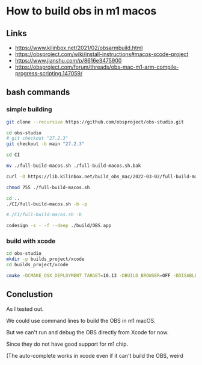 # How to build obs in m1 macos

## Links
- https://www.kilinbox.net/2021/02/obsarmbuild.html
- https://obsproject.com/wiki/install-instructions#macos-xcode-project
- https://www.jianshu.com/p/8616e3475900
- https://obsproject.com/forum/threads/obs-mac-m1-arm-compile-progress-scripting.147059/

## bash commands
### simple building
```bash
git clone --recursive https://github.com/obsproject/obs-studio.git

cd obs-studio
# git checkout "27.2.3"
git checkout -b main "27.2.3"

cd CI

mv ./full-build-macos.sh ./full-build-macos.sh.bak

curl -O https://lib.kilinbox.net/build_obs_mac/2022-03-02/full-build-macos.sh

chmod 755 ./full-build-macos.sh

cd ..
./CI/full-build-macos.sh -b -p

#./CI/full-build-macos.sh -b

codesign -s - -f --deep ./build/OBS.app
```

### build with xcode
```bash
cd obs-studio
mkdir -p builds_project/xcode
cd builds_project/xcode

cmake -DCMAKE_OSX_DEPLOYMENT_TARGET=10.13 -DBUILD_BROWSER=OFF -DDISABLE_PYTHON=ON -G Xcode ../..
```


## Conclustion
As I tested out.

We could use command lines to build the OBS in m1 macOS.

But we can't run and debug the OBS directly from Xcode for now.

Since they do not have good support for m1 chip.

(The auto-complete works in xcode even if it can't build the OBS, weird